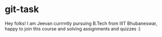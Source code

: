 # git-task

Hey folks! I am Jeevan currrntly pursuing B.Tech from IIIT Bhubaneswar, happy to join this course and solving assignments and quizzes :)